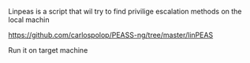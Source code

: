 Linpeas is a script that wil try to find privilige escalation methods on the local machin

https://github.com/carlospolop/PEASS-ng/tree/master/linPEAS

Run it on target machine